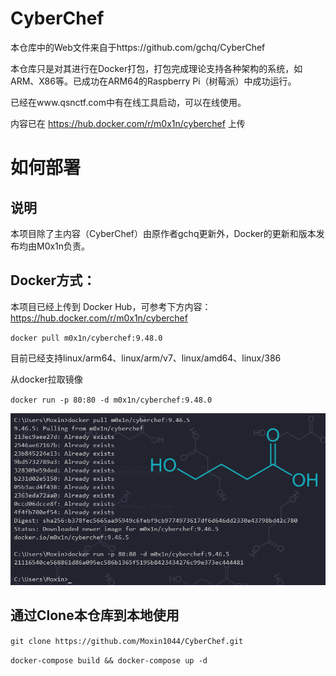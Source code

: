 # CyberChef

本仓库中的Web文件来自于https://github.com/gchq/CyberChef

本仓库只是对其进行在Docker打包，打包完成理论支持各种架构的系统，如ARM、X86等。已成功在ARM64的Raspberry Pi（树莓派）中成功运行。

已经在www.qsnctf.com中有在线工具启动，可以在线使用。

内容已在 https://hub.docker.com/r/m0x1n/cyberchef 上传

# 如何部署
## 说明
本项目除了主内容（CyberChef）由原作者gchq更新外，Docker的更新和版本发布均由M0x1n负责。
## Docker方式：
本项目已经上传到 Docker Hub，可参考下方内容：<br>
   https://hub.docker.com/r/m0x1n/cyberchef

`docker pull m0x1n/cyberchef:9.48.0`

目前已经支持linux/arm64、linux/arm/v7、linux/amd64、linux/386

从docker拉取镜像

`docker run -p 80:80 -d m0x1n/cyberchef:9.48.0`

![eg](https://github.com/Moxin1044/CyberChef/blob/main/eg.png)

## 通过Clone本仓库到本地使用
`git clone https://github.com/Moxin1044/CyberChef.git`

`docker-compose build && docker-compose up -d`

